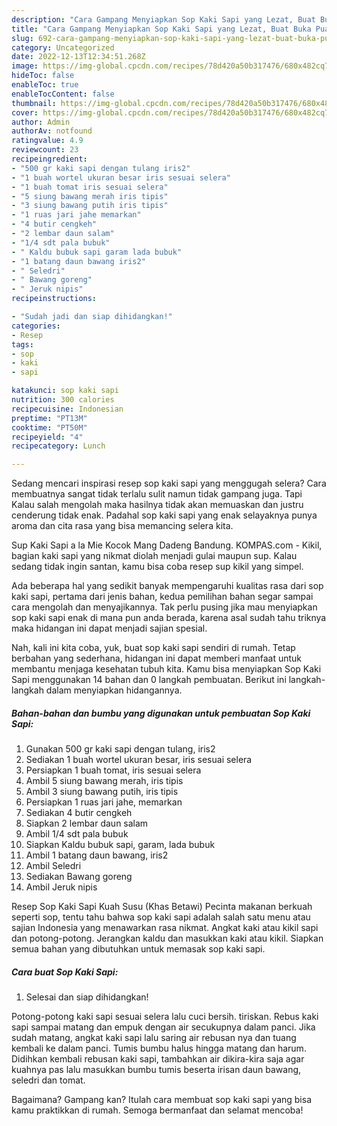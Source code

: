 ```yaml
---
description: "Cara Gampang Menyiapkan Sop Kaki Sapi yang Lezat, Buat Buka Puasa Lezat"
title: "Cara Gampang Menyiapkan Sop Kaki Sapi yang Lezat, Buat Buka Puasa Lezat"
slug: 692-cara-gampang-menyiapkan-sop-kaki-sapi-yang-lezat-buat-buka-puasa-lezat
category: Uncategorized
date: 2022-12-13T12:34:51.268Z
image: https://img-global.cpcdn.com/recipes/78d420a50b317476/680x482cq70/sop-kaki-sapi-foto-resep-utama.jpg
hideToc: false
enableToc: true
enableTocContent: false
thumbnail: https://img-global.cpcdn.com/recipes/78d420a50b317476/680x482cq70/sop-kaki-sapi-foto-resep-utama.jpg
cover: https://img-global.cpcdn.com/recipes/78d420a50b317476/680x482cq70/sop-kaki-sapi-foto-resep-utama.jpg
author: Admin
authorAv: notfound
ratingvalue: 4.9
reviewcount: 23
recipeingredient:
- "500 gr kaki sapi dengan tulang iris2"
- "1 buah wortel ukuran besar iris sesuai selera"
- "1 buah tomat iris sesuai selera"
- "5 siung bawang merah iris tipis"
- "3 siung bawang putih iris tipis"
- "1 ruas jari jahe memarkan"
- "4 butir cengkeh"
- "2 lembar daun salam"
- "1/4 sdt pala bubuk"
- " Kaldu bubuk sapi garam lada bubuk"
- "1 batang daun bawang iris2"
- " Seledri"
- " Bawang goreng"
- " Jeruk nipis"
recipeinstructions:

- "Sudah jadi dan siap dihidangkan!"
categories:
- Resep
tags:
- sop
- kaki
- sapi

katakunci: sop kaki sapi 
nutrition: 300 calories
recipecuisine: Indonesian
preptime: "PT13M"
cooktime: "PT50M"
recipeyield: "4"
recipecategory: Lunch

---
```



Sedang mencari inspirasi resep sop kaki sapi yang menggugah selera? Cara membuatnya sangat tidak terlalu sulit namun tidak gampang juga. Tapi Kalau salah mengolah maka hasilnya tidak akan memuaskan dan justru cenderung tidak enak. Padahal sop kaki sapi yang enak selayaknya punya aroma dan cita rasa yang bisa memancing selera kita.


Sup Kaki Sapi a la Mie Kocok Mang Dadeng Bandung. KOMPAS.com - Kikil, bagian kaki sapi yang nikmat diolah menjadi gulai maupun sup. Kalau sedang tidak ingin santan, kamu bisa coba resep sup kikil yang simpel.

Ada beberapa hal yang sedikit banyak mempengaruhi kualitas rasa dari sop kaki sapi, pertama dari jenis bahan, kedua pemilihan bahan segar sampai cara mengolah dan menyajikannya. Tak perlu pusing jika mau menyiapkan sop kaki sapi enak di mana pun anda berada, karena asal sudah tahu triknya maka hidangan ini dapat menjadi sajian spesial.


Nah, kali ini kita coba, yuk, buat sop kaki sapi sendiri di rumah. Tetap berbahan yang sederhana, hidangan ini dapat memberi manfaat untuk membantu menjaga kesehatan tubuh kita. Kamu bisa menyiapkan Sop Kaki Sapi menggunakan 14 bahan dan 0 langkah pembuatan. Berikut ini langkah-langkah dalam menyiapkan hidangannya.

<!--inarticleads1-->

##### Bahan-bahan dan bumbu yang digunakan untuk pembuatan Sop Kaki Sapi:

1. Gunakan 500 gr kaki sapi dengan tulang, iris2
1. Sediakan 1 buah wortel ukuran besar, iris sesuai selera
1. Persiapkan 1 buah tomat, iris sesuai selera
1. Ambil 5 siung bawang merah, iris tipis
1. Ambil 3 siung bawang putih, iris tipis
1. Persiapkan 1 ruas jari jahe, memarkan
1. Sediakan 4 butir cengkeh
1. Siapkan 2 lembar daun salam
1. Ambil 1/4 sdt pala bubuk
1. Siapkan  Kaldu bubuk sapi, garam, lada bubuk
1. Ambil 1 batang daun bawang, iris2
1. Ambil  Seledri
1. Sediakan  Bawang goreng
1. Ambil  Jeruk nipis


Resep Sop Kaki Sapi Kuah Susu (Khas Betawi) Pecinta makanan berkuah seperti sop, tentu tahu bahwa sop kaki sapi adalah salah satu menu atau sajian Indonesia yang menawarkan rasa nikmat. Angkat kaki atau kikil sapi dan potong-potong. Jerangkan kaldu dan masukkan kaki atau kikil. Siapkan semua bahan yang dibutuhkan untuk memasak sop kaki sapi. 

<!--inarticleads2-->

##### Cara buat Sop Kaki Sapi:


1. Selesai dan siap dihidangkan!

Potong-potong kaki sapi sesuai selera lalu cuci bersih. tiriskan. Rebus kaki sapi sampai matang dan empuk dengan air secukupnya dalam panci. Jika sudah matang, angkat kaki sapi lalu saring air rebusan nya dan tuang kembali ke dalam panci. Tumis bumbu halus hingga matang dan harum. Didihkan kembali rebusan kaki sapi, tambahkan air dikira-kira saja agar kuahnya pas lalu masukkan bumbu tumis beserta irisan daun bawang, seledri dan tomat. 

Bagaimana? Gampang kan? Itulah cara membuat sop kaki sapi yang bisa kamu praktikkan di rumah. Semoga bermanfaat dan selamat mencoba!
